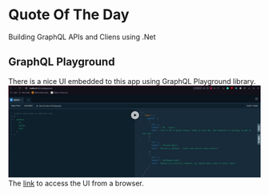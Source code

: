 # Quote Of The Day
Building GraphQL APIs and Cliens using .Net

## GraphQL Playground
There is a nice UI embedded to this app using GraphQL Playground library.
![GraphQL Playground](Img/graphql-playground.jpg)
The [link](http://localhost:5042/ui/playground) to access the UI from a browser.
